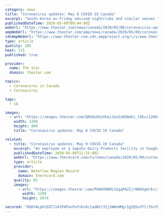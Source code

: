 ```yaml
---
category: news
title: "Coronavirus updates: May 8 COVID-19 Canada"
excerpt: "South Korea on Friday advised nightclubs and similar venues to close for a month and may delay the reopening of schools after linking more than a"
publishedDateTime: 2020-05-08T09:44:00Z
webUrl: "https://www.thestar.com/news/canada/2020/05/08/coronavirus-updates-may-8-covid-19-canada.html"
ampWebUrl: "https://www.thestar.com/amp/news/canada/2020/05/08/coronavirus-updates-may-8-covid-19-canada.html"
cdnAmpWebUrl: "https://www-thestar-com.cdn.ampproject.org/c/s/www.thestar.com/amp/news/canada/2020/05/08/coronavirus-updates-may-8-covid-19-canada.html"
type: article
quality: 105
heat: 115
published: true

provider:
  name: The Star
  domain: thestar.com

topics:
  - Coronavirus in Canada
  - Coronavirus

tags:
  - CA

images:
  - url: "https://images.thestar.com/Q0UQsDUzXkeiJeo3zN3Amhi_l0E=/1200x800/smart/filters:cb(1588931414984)/https://www.thestar.com/content/dam/thestar/news/canada/2020/05/08/coronavirus-updates-may-8-covid-19-canada/rpjsecretblossoms02.jpg"
    width: 1200
    height: 800
    title: "Coronavirus updates: May 8 COVID-19 Canada"

related:
  - title: "Coronavirus updates: May 9 COVID-19 Canada"
    excerpt: "An employee at a Saputo Dairy Products facility in Vaughan has died after contracting COVID-19 and 23 other workers have also tested positive."
    publishedDateTime: 2020-05-09T11:25:00Z
    webUrl: "https://www.therecord.com/ts/news/canada/2020/05/09/coronavirus-updates-may-9-covid-19-canada.html"
    type: article
    provider:
      name: Waterloo Region Record
      domain: therecord.com
    quality: 85
    images:
      - url: "https://images.thestar.com/P66KV0AMi32gqPA2IjrW9bXgmrE=/1200x1074/smart/filters:cb(1589023484474)/https://www.therecord.com/content/dam/thestar/news/canada/2020/05/09/coronavirus-updates-may-9-covid-19-canada/rm_covid_may08_07.jpg"
        width: 1200
        height: 1074

secured: "8bKV4LpKtEQT724ZP4Pa+PuY+bsXc1adWZr3IjzWNnHMgrIgZQ5u7Fl/3SsYhKkSXCaLr4C0aBTBZngjfqRmUL3ypzuL+TTzabEgU6fc95C3eeVbs6+ARXQls5fZGv51sLbcoulszxL739mOuYm4SDhpKp75r62CmzyEarAeHtjV6lbJyBzg0McfRtCCZHqMT/wX8iyYwVwUVIs6/ceTKclQvRTqh0Skcknd4rPbTspuHaEBnzFSjinhoXe0D8F/HsofaylWE0LnhwAKN5+ZAB2T6ctz6QK3dN54sFqcTrYx24TBtwOUIw3gvQClLiK54SShut+gnyinxY00dfuQqOm6rsR0XTbOWl3YwzGl4gxKXjdXMR2RQb+PX/ZtshUWj4QyCFH7LhTauJFlzs9QSbDr1Kv4pcuuymqRTwXoRIHW8TwH1VDnnpmH9doo31ntMJN/NwEFYG7ygBbM0zRyTbG9te+Loc8JBQVOi+tmSWA=;wykMXJT4t/HWAYKTjbn0Xg=="
---
```


